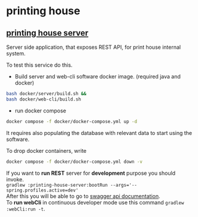 # printing house

## [printing house server](./printing-house-server/README.md)

Server side application, that exposes REST API, for print house internal system.

To test this service do this.
- Build server and web-cli software docker image. (required java and docker)
```bash
bash docker/server/build.sh &&
bash docker/web-cli/build.sh
```
- run docker compose 
```bash
docker compose -f docker/docker-compose.yml up -d
```
It requires also populating the database with relevant data to start using the software.

To drop docker containers, write
```bash
docker compose -f docker/docker-compose.yml down -v
```


If you want to **run REST** server for **development** purpose you should invoke.  
```gradlew :printing-house-server:bootRun --args='--spring.profiles.active=dev'```   
After this you will be able to go to [swagger api documentation](http://localhost:8080/swagger-ui/index.html).   
To **run webCli** in continuous developer mode use this command
```gradlew :webCli:run -t```.